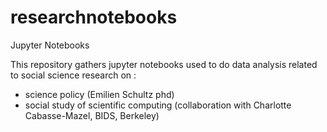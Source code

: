 # researchnotebooks
Jupyter Notebooks

This repository gathers jupyter notebooks used to do data analysis related to social science research on :
- science policy (Emilien Schultz phd)
- social study of scientific computing (collaboration with Charlotte Cabasse-Mazel, BIDS, Berkeley)
